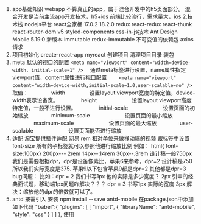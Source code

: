 1. app基础知识
   webapp 不算真正的app，属于混合开发中的h5页面部分。
   混合开发是当前主流app开发技术，h5+ios  前端比较流行，需求量大，ios
2.技术栈
   nodejs平台
   react全家桶  17.0.2   18.2.0
   redux react-redux react-thunk
   react-router-dom v5
   styled-components   css-in-js技术
   Ant Design Mobile  5.19.0 新版本
   immutable redux-immutable  不可变值的依赖包
   axios  请求
3. 项目初始化
    create-react-app myreact 创建项目
    清理项目目录
    装包
4. meta
  默认的视口的配置
  `<meta name="viewport" content="width=device-width, initial-scale=1" />`
  　通过meta标签进行设置，name属性指定viewport值，content属性进行视口配置
　　`<meta name="viewport" content="width=device-width,initial-scale=1.0,user-scalable=no" />`
　　取值：
　　　　width 　　　　            设置layout viewport宽度的特定值，device-width表示设备宽。
　　　　height 　　　　　　        设置layout viewport高度特定值，一般不进行设置。
　　　　initial-scale 　　　　 　　设置页面的初始缩放
　　　　minimum-scale 　　　　　　 设置页面的最小缩放
　　　　maximum-scale 　　　　 　　设置页面的最大缩放
　　　　user-scalable 　　　　 　　设置页面能否进行缩放
5. 适配
  淘宝提供插件适配
  网易
  rem 相对单位来做移动端的视频 跟标签中设置font-size 所有的子标签就可以参照他进行缩放比例
      例如： html{ font-size:100px}     200px--- 2rem   14px--.14rem   30px--.3rem
  设计稿一般750px  我们是需要根据dpr，dpr是设备像素比，苹果6来参考，dpr=2  设计稿是750 所以我们实际宽度是375.    苹果9以下包含苹果9都是dpr=2  其他都是dpr=3
  bug问题：
      比如：dpr = 2  我们书写1px 他的实际是多少宽度？ 2px  引申的经典面试题，移动端1px问题咋解决？？？
           dpr = 3  书写1px 实际的宽度 3px 解决：缩放他的dpr的倍数就可以了。
6. antd 按需引入
    安装 npm install --save antd-mobile
    在package.json中添加如下代码
     "babel":{
        "plugins": [
        [
            "import",
            {
            "libraryName": "antd-mobile",
            "style": "css"
            }
        ]
        ]
    },
    使用